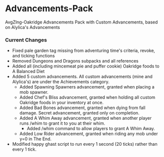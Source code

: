 # Advancements-Pack
AvgZIng-Oakridge Advancements Pack with Custom Advancements, based on Alylica's Advancements

### Current Changes
- Fixed pale garden tag missing from adventuring time's criteria, revoke, and ticking functions
- Removed Dungeons and Dragons subpacks and all references
- Added all (including mincemeat pie and puffer cookie) Oakridge foods to A Balanced Diet
- Added 5 custom advancements. All custom advancements (mine and Alylica's) are under the Achievements category.
    - Added Spawning Spawners advancement, granted when placing a mob spawner.
    - Added Chef's Bliss advancement, granted when holding all custom Oakridge foods in your inventory at once.
    - Added Bad Bones advancement, granted when dying from fall damage. Secret advancement, granted only on completion.
    - Added A Whim Away advancement, granted when another player runs /whim to grant it to you at their whim.
        - Added /whim command to allow players to grant A Whim Away.
    - Added Low Rider advancement, granted when riding any mob under y=0 in The End.
- Modified happy ghast script to run every 1 second (20 ticks) rather than every 1 tick.